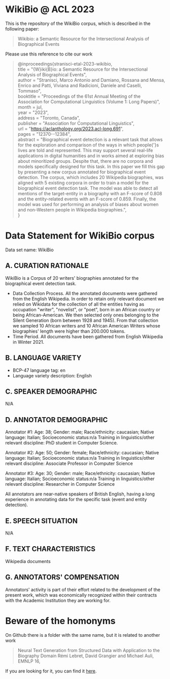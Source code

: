 # WikiBio @ ACL 2023

This is the repository of the WikiBio corpus, which is described in the following paper:

> Wikibio: a Semantic Resource for the Intersectional Analysis of Biographical Events

Please use this reference to cite our work
> @inproceedings{stranisci-etal-2023-wikibio,\
>     title = "{W}iki{B}io: a Semantic Resource for the Intersectional Analysis of Biographical Events",\
>     author = "Stranisci, Marco Antonio  and
>       Damiano, Rossana  and
>       Mensa, Enrico  and
>       Patti, Viviana  and
>       Radicioni, Daniele  and
>       Caselli, Tommaso", \
>     booktitle = "Proceedings of the 61st Annual Meeting of the Association for Computational Linguistics (Volume 1: Long Papers)", \
>     month = jul, \
>     year = "2023", \
>     address = "Toronto, Canada", \
>     publisher = "Association for Computational Linguistics", \
>     url = "https://aclanthology.org/2023.acl-long.691", \
>     pages = "12370--12384", \
>     abstract = "Biographical event detection is a relevant task that allows for the exploration and comparison of the ways in which people{'}s lives are told and represented. This may
> support several real-life applications in digital humanities and in works aimed at exploring bias about minoritized groups. Despite that, there are no corpora and models specifically designed
> for this task. In this paper we fill this gap by presenting a new corpus annotated for biographical event detection. The corpus, which includes 20 Wikipedia biographies, was aligned with 5
> existing corpora in order to train a model for the biographical event detection task. The model was able to detect all mentions of the target-entity in a biography with an F-score of 0.808
> and the entity-related events with an F-score of 0.859. Finally, the model was used for performing an analysis of biases about women and non-Western people in Wikipedia biographies.",\
> }

# Data Statement for WikiBio corpus

Data set name: WikiBio

## A. CURATION RATIONALE

WikiBio is a Corpus of 20 writers' biographies annotated for the biographical event detection task.

- Data Collection Process. All the annotated documents were gathered from the English Wikipedia. In order to retain only relevant document we relied on Wikidata for the collection of all the entities having as occupation "writer", "novelist", or "poet", born in an African country or being African-American. We then selected only ones belonging to the Silent Generation (born between 1928 and 1945). From that collection we sampled 10 African writers and 10 African American Writers whose biographies' length were higher than 200.000 tokens. 
- Time Period. All documents have been gathered from English Wikipedia in Winter 2021.

## B. LANGUAGE VARIETY

- BCP-47 language tag: en 
- Language variety description: English

## C. SPEAKER DEMOGRAPHIC 

N/A

## D. ANNOTATOR DEMOGRAPHIC

Annotator #1: Age: 38; Gender: male; Race/ethnicity: caucasian; Native language: Italian; Socioeconomic status:n/a Training in linguistics/other relevant discipline: PhD student in Computer Science.

Annotator #2: Age: 50; Gender: female; Race/ethnicity: caucasian; Native language: Italian; Socioeconomic status:n/a Training in linguistics/other relevant discipline: Associate Professor in Computer Science

Annotator #3: Age: 30; Gender: male; Race/ethnicity: caucasian; Native language: Italian; Socioeconomic status:n/a Training in linguistics/other relevant discipline: Researcher in Computer Science

All annotators are near-native speakers of British English, having a long experience in annotating data for the specific task (event and entity detection).
## E. SPEECH SITUATION

N/A

## F. TEXT CHARACTERISTICS
Wikipedia documents

## G. ANNOTATORS' COMPENSATION

Annotators' activity is part of their effort related to the development of the present work, which was economically recognized within their contracts with the Academic Institution they are working for. 

# Beware of the homonyms
On Github there is a folder with the same name, but it is related to another work 
> Neural Text Generation from Structured Data with Application to the Biography Domain
> Rémi Lebret, David Grangier and Michael Auli, EMNLP 16,
> 
If you are looking for it, you can find it [here](https://github.com/DavidGrangier/wikipedia-biography-dataset).

